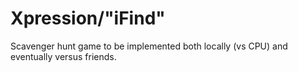 # Xpression/"iFind"
Scavenger hunt game to be implemented both locally (vs CPU) and eventually versus friends.
